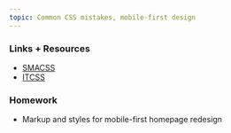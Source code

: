 ```yaml
---
topic: Common CSS mistakes, mobile-first design
---
```


### Links + Resources

- [SMACSS](https://smacss.com/)
- [ITCSS](https://www.xfive.co/blog/itcss-scalable-maintainable-css-architecture/)

### Homework

- Markup and styles for mobile-first homepage redesign
